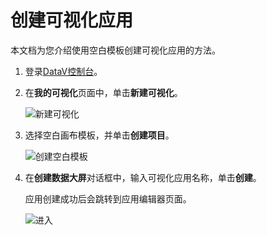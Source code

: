 # 创建可视化应用

本文档为您介绍使用空白模板创建可视化应用的方法。

1.  登录[DataV控制台](https://datav.aliyun.com/)。

2.  在**我的可视化**页面中，单击**新建可视化**。

    ![新建可视化](https://static-aliyun-doc.oss-accelerate.aliyuncs.com/assets/img/zh-CN/2092333951/p10314.png)

3.  选择空白画布模板，并单击**创建项目**。

    ![创建空白模板](https://static-aliyun-doc.oss-accelerate.aliyuncs.com/assets/img/zh-CN/3259922061/p10345.png)

4.  在**创建数据大屏**对话框中，输入可视化应用名称，单击**创建**。

    应用创建成功后会跳转到应用编辑器页面。

    ![进入](https://static-aliyun-doc.oss-accelerate.aliyuncs.com/assets/img/zh-CN/3259922061/p10346.png)


